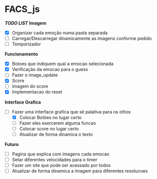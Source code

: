 # FACS_js

***TODO LIST***
  **Imagem**
  - [x] Organizar cada emoção numa pasta separada
  - [ ] Carregar/Descarregar dinamicamente as imagens conforme pedido
  - [ ] Temporizador

  **Funcionamento**
  - [x] Botoes que indiquem qual a emocao selecionada
  - [x] Verificação da emocao para o  guess
  - [ ] Fazer o image_update
  - [x] Score
  - [ ] Imagem do score
  - [x]  Implementacao do reset

  **Interface Grafica**
  - [ ] Fazer uma interface grafica que sê palativa para os olhos
     - [x] Colocar Botões no lugar certo
     - [ ] Fazer eles exercerem alguma funcao
     - [ ] Colocar score no lugar certo
     - [ ] Atualizar de forma dinamica o texto

  **Futuro**
  - [ ] Pagina que explica com imagens cada emocao
  - [ ] Setar diferentes velocidades para o timer
  - [ ]  Fazer um site que pode ser acessado por todos
  - [ ] Atualizar de forma dinamica a imagem para diferentes resolucoes

